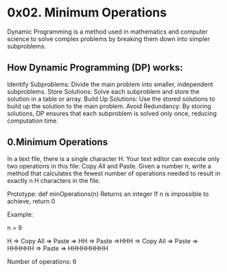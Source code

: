 # 0x02. Minimum Operations

Dynamic Programming is a method used in mathematics and computer science to solve complex problems by breaking them down into simpler subproblems.

## How Dynamic Programming (DP) works:
Identify Subproblems: Divide the main problem into smaller, independent subproblems.
Store Solutions: Solve each subproblem and store the solution in a table or array.
Build Up Solutions: Use the stored solutions to build up the solution to the main problem.
Avoid Redundancy: By storing solutions, DP ensures that each subproblem is solved only once, reducing computation time.

## 0.Minimum Operations
In a text file, there is a single character H. Your text editor can execute only two operations in this file: Copy All and Paste. Given a number n, write a method that calculates the fewest number of operations needed to result in exactly n H characters in the file.

Prototype: def minOperations(n)
Returns an integer
If n is impossible to achieve, return 0

Example:

n = 9

H => Copy All => Paste => HH => Paste =>HHH => Copy All => Paste => HHHHHH => Paste => HHHHHHHHH

Number of operations: 6

